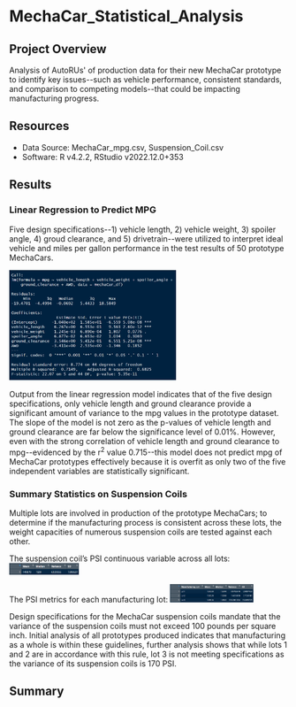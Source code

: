# MechaCar_Statistical_Analysis
## Project Overview
Analysis of AutoRUs' of production data for their new MechaCar prototype to identify key issues--such as vehicle performance, consistent standards, and comparison to competing models--that could be impacting manufacturing progress.

## Resources
 - Data Source: MechaCar_mpg.csv, Suspension_Coil.csv
 - Software: R v4.2.2, RStudio v2022.12.0+353

## Results
### Linear Regression to Predict MPG
Five design specifications--1) vehicle length, 2) vehicle weight, 3) spoiler angle, 4) groud clearance, and 5) drivetrain--were utilized to interpret ideal vehicle and miles per gallon performance in the test results of 50 prototype MechaCars.

<img src="https://github.com/Jay-ni13/MechaCar_Statistical_Analysis/blob/main/Images/linear_reg_to_predict_mpg.png" width=60%>

Output from the linear regression model indicates that of the five design specifications, only vehicle length and ground clearance provide a significant amount of variance to the mpg values in the prototype dataset. The slope of the model is not zero as the p-values of vehicle length and ground clearance are far below the significance level of 0.01%. However, even with the strong correlation of vehicle length and ground clearance to mpg--evidenced by the r<sup>2</sup> value 0.715--this model does not predict mpg of MechaCar prototypes effectively because it is overfit as only two of the five independent variables are statistically significant.

### Summary Statistics on Suspension Coils
Multiple lots are involved in production of the prototype MechaCars; to determine if the manufacturing process is consistent across these lots, the weight capacities of numerous suspension coils are tested against each other.

The suspension coil’s PSI continuous variable across all lots:
<img src="https://github.com/Jay-ni13/MechaCar_Statistical_Analysis/blob/main/Images/suspension_coil_total_summary.png" width=25%>

The PSI metrics for each manufacturing lot:
<img src="https://github.com/Jay-ni13/MechaCar_Statistical_Analysis/blob/main/Images/suspension_coil_lot_summary.png" width=30%>

Design specifications for the MechaCar suspension coils mandate that the variance of the suspension coils must not exceed 100 pounds per square inch. Initial analysis of all prototypes produced indicates that manufacturing as a whole is within these guidelines, further analysis shows that while lots 1 and 2 are in accordance with this rule, lot 3 is not meeting specifications as the variance of its suspension coils is 170 PSI.

## Summary
